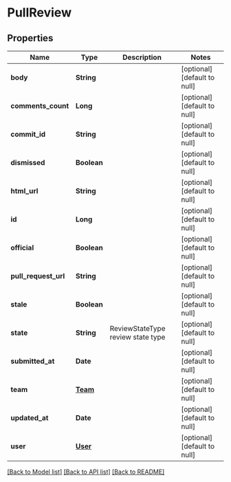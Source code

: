 # PullReview
## Properties

| Name | Type | Description | Notes |
|------------ | ------------- | ------------- | -------------|
| **body** | **String** |  | [optional] [default to null] |
| **comments\_count** | **Long** |  | [optional] [default to null] |
| **commit\_id** | **String** |  | [optional] [default to null] |
| **dismissed** | **Boolean** |  | [optional] [default to null] |
| **html\_url** | **String** |  | [optional] [default to null] |
| **id** | **Long** |  | [optional] [default to null] |
| **official** | **Boolean** |  | [optional] [default to null] |
| **pull\_request\_url** | **String** |  | [optional] [default to null] |
| **stale** | **Boolean** |  | [optional] [default to null] |
| **state** | **String** | ReviewStateType review state type | [optional] [default to null] |
| **submitted\_at** | **Date** |  | [optional] [default to null] |
| **team** | [**Team**](Team.md) |  | [optional] [default to null] |
| **updated\_at** | **Date** |  | [optional] [default to null] |
| **user** | [**User**](User.md) |  | [optional] [default to null] |

[[Back to Model list]](../README.md#documentation-for-models) [[Back to API list]](../README.md#documentation-for-api-endpoints) [[Back to README]](../README.md)

